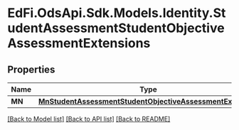# EdFi.OdsApi.Sdk.Models.Identity.StudentAssessmentStudentObjectiveAssessmentExtensions
## Properties

Name | Type | Description | Notes
------------ | ------------- | ------------- | -------------
**MN** | [**MnStudentAssessmentStudentObjectiveAssessmentExtension**](MnStudentAssessmentStudentObjectiveAssessmentExtension.md) |  | [optional] 

[[Back to Model list]](../README.md#documentation-for-models) [[Back to API list]](../README.md#documentation-for-api-endpoints) [[Back to README]](../README.md)

